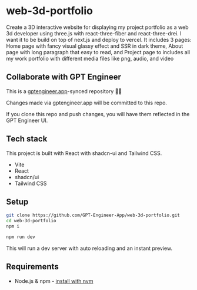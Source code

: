 # web-3d-portfolio

Create a 3D interactive website for displaying my project portfolio as a web 3d developer using three.js with react-three-fiber and react-three-drei. I want it to be build on top of next.js and deploy to vercel. It includes 3 pages: Home page with fancy visual glassy effect and SSR in dark theme, About page with long paragraph that easy to read, and Project page to includes all my work portfolio with different media files like png, audio, and video

## Collaborate with GPT Engineer

This is a [gptengineer.app](https://gptengineer.app)-synced repository 🌟🤖

Changes made via gptengineer.app will be committed to this repo.

If you clone this repo and push changes, you will have them reflected in the GPT Engineer UI.

## Tech stack

This project is built with React with shadcn-ui and Tailwind CSS.

- Vite
- React
- shadcn/ui
- Tailwind CSS

## Setup

```sh
git clone https://github.com/GPT-Engineer-App/web-3d-portfolio.git
cd web-3d-portfolio
npm i
```

```sh
npm run dev
```

This will run a dev server with auto reloading and an instant preview.

## Requirements

- Node.js & npm - [install with nvm](https://github.com/nvm-sh/nvm#installing-and-updating)
